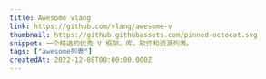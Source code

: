 ```yaml
---
title: Awesome vlang
link: https://github.com/vlang/awesome-v
thumbnail: https://github.githubassets.com/pinned-octocat.svg
snippet: 一个精选的优秀 V 框架、库、软件和资源列表。
tags: ["awesome列表"]
createdAt: 2022-12-08T00:00:00.000Z
---
```

